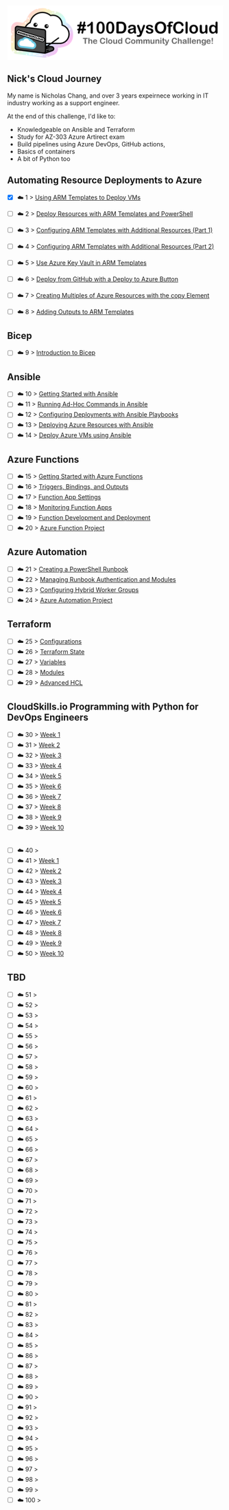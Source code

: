 <p align="center">
  <img src="banner.png">
</p>

## Nick's Cloud Journey

My name is Nicholas Chang, and over 3 years expeirnece  working in IT industry working as a support engineer. 

At the end of this challenge, I'd like to:

- Knowledgeable on Ansible and Terraform
- Study for AZ-303 Azure Artirect exam 
- Build pipelines using Azure DevOps, GitHub actions, 
- Basics of containers
- A bit of Python too


## Automating Resource Deployments to Azure

- [x] ☁️ 1 > [Using ARM Templates to Deploy VMs](Journey/001/Readme.md)
- [ ] ☁️ 2 > [Deploy Resources with ARM Templates and PowerShell](Journey/003/Readme.md)
- [ ] ☁️ 3 > [Configuring ARM Templates with Additional Resources (Part 1)](Journey/004/Readme.md)
- [ ] ☁️ 4 > [Configuring ARM Templates with Additional Resources (Part 2)](Journey/005/Readme.md)
- [ ] ☁️ 5 > [Use Azure Key Vault in ARM Templates](Journey/006/Readme.md)
- [ ] ☁️ 6 > [Deploy from GitHub with a Deploy to Azure Button](Journey/007/Readme.md)
- [ ] ☁️ 7 > [Creating Multiples of Azure Resources with the copy Element](Journey/008/Readme.md)
- [ ] ☁️ 8 > [Adding Outputs to ARM Templates](Journey/012/Readme.md)


## Bicep 
- [ ] ☁️ 9 > [Introduction to Bicep ](Journey/013/Readme.md)


## Ansible

- [ ] ☁️ 10 > [Getting Started with Ansible](Journey/009/Readme.md)
- [ ] ☁️ 11 > [Running Ad-Hoc Commands in Ansible](Journey/010/Readme.md)
- [ ] ☁️ 12 > [Configuring Deployments with Ansible Playbooks](Journey/011/Readme.md)
- [ ] ☁️ 13 > [Deploying Azure Resources with Ansible](Journey/013/Readme.md)
- [ ] ☁️ 14 > [Deploy Azure VMs using Ansible](Journey/014/Readme.md)

## Azure Functions

- [ ] ☁️ 15 > [Getting Started with Azure Functions](Journey/015/Readme.md)
- [ ] ☁️ 16 > [Triggers, Bindings, and Outputs](Journey/016/Readme.md)
- [ ] ☁️ 17 > [Function App Settings](Journey/017/Readme.md)
- [ ] ☁️ 18 > [Monitoring Function Apps](Journey/018/Readme.md)
- [ ] ☁️ 19 > [Function Development and Deployment](Journey/019/Readme.md)
- [ ] ☁️ 20 > [Azure Function Project](Journey/020/Readme.md)

## Azure Automation

- [ ] ☁️ 21 > [Creating a PowerShell Runbook](Journey/021/Readme.md)
- [ ] ☁️ 22 > [Managing Runbook Authentication and Modules](Journey/022/Readme.md)
- [ ] ☁️ 23 > [Configuring Hybrid Worker Groups](Journey/023/Readme.md)
- [ ] ☁️ 24 > [Azure Automation Project](Journey/024/Readme.md)

## Terraform

- [ ] ☁️ 25 > [Configurations](Journey/025/Readme.md)
- [ ] ☁️ 26 > [Terraform State](Journey/026/Readme.md)
- [ ] ☁️ 27 > [Variables](Journey/027/Readme.md)
- [ ] ☁️ 28 > [Modules](Journey/028/Readme.md)
- [ ] ☁️ 29 > [Advanced HCL](Journey/029/Readme.md)

## CloudSkills.io Programming with Python for DevOps Engineers
- [ ] ☁️ 30 > [Week 1](Journey/030/Readme.md)
- [ ] ☁️ 31 > [Week 2](Journey/031/Readme.md)
- [ ] ☁️ 32 > [Week 3](Journey/032/Readme.md)
- [ ] ☁️ 33 > [Week 4](Journey/033/Readme.md)
- [ ] ☁️ 34 > [Week 5](Journey/034/Readme.md)
- [ ] ☁️ 35 > [Week 6](Journey/035/Readme.md)
- [ ] ☁️ 36 > [Week 7](Journey/036/Readme.md)
- [ ] ☁️ 37 > [Week 8](Journey/037/Readme.md)
- [ ] ☁️ 38 > [Week 9](Journey/038/Readme.md)
- [ ] ☁️ 39 > [Week 10](Journey/039/Readme.md)

## 
- [ ] ☁️ 40 > [](Journey/040/Readme.md)
- [ ] ☁️ 41 > [Week 1](Journey/041/Readme.md)
- [ ] ☁️ 42 > [Week 2](Journey/042/Readme.md)
- [ ] ☁️ 43 > [Week 3](Journey/043/Readme.md)
- [ ] ☁️ 44 > [Week 4](Journey/044/Readme.md)
- [ ] ☁️ 45 > [Week 5](Journey/045/Readme.md)
- [ ] ☁️ 46 > [Week 6](Journey/046/Readme.md)
- [ ] ☁️ 47 > [Week 7](Journey/047/Readme.md)
- [ ] ☁️ 48 > [Week 8](Journey/048/Readme.md)
- [ ] ☁️ 49 > [Week 9](Journey/049/Readme.md)
- [ ] ☁️ 50 > [Week 10](Journey/050/Readme.md)

## TBD
- [ ] ☁️ 51 > [](Journey/051/Readme.md)
- [ ] ☁️ 52 > [](Journey/052/Readme.md)
- [ ] ☁️ 53 > [](Journey/053/Readme.md)
- [ ] ☁️ 54 > [](Journey/054/Readme.md)
- [ ] ☁️ 55 > [](Journey/055/Readme.md)
- [ ] ☁️ 56 > [](Journey/056/Readme.md)
- [ ] ☁️ 57 > [](Journey/057/Readme.md)
- [ ] ☁️ 58 > [](Journey/058/Readme.md)
- [ ] ☁️ 59 > [](Journey/059/Readme.md)
- [ ] ☁️ 60 > [](Journey/060/Readme.md)
- [ ] ☁️ 61 > [](Journey/061/Readme.md)
- [ ] ☁️ 62 > [](Journey/062/Readme.md)
- [ ] ☁️ 63 > [](Journey/063/Readme.md)
- [ ] ☁️ 64 > [](Journey/064/Readme.md)
- [ ] ☁️ 65 > [](Journey/065/Readme.md)
- [ ] ☁️ 66 > [](Journey/066/Readme.md)
- [ ] ☁️ 67 > [](Journey/067/Readme.md)
- [ ] ☁️ 68 > [](Journey/068/Readme.md)
- [ ] ☁️ 69 > [](Journey/069/Readme.md)
- [ ] ☁️ 70 > [](Journey/070/Readme.md)
- [ ] ☁️ 71 > [](Journey/071/Readme.md)
- [ ] ☁️ 72 > [](Journey/072/Readme.md)
- [ ] ☁️ 73 > [](Journey/073/Readme.md)
- [ ] ☁️ 74 > [](Journey/074/Readme.md)
- [ ] ☁️ 75 > [](Journey/075/Readme.md)
- [ ] ☁️ 76 > [](Journey/076/Readme.md)
- [ ] ☁️ 77 > [](Journey/077/Readme.md)
- [ ] ☁️ 78 > [](Journey/078/Readme.md)
- [ ] ☁️ 79 > [](Journey/079/Readme.md)
- [ ] ☁️ 80 > [](Journey/080/Readme.md)
- [ ] ☁️ 81 > [](Journey/081/Readme.md)
- [ ] ☁️ 82 > [](Journey/082/Readme.md)
- [ ] ☁️ 83 > [](Journey/083/Readme.md)
- [ ] ☁️ 84 > [](Journey/084/Readme.md)
- [ ] ☁️ 85 > [](Journey/085/Readme.md)
- [ ] ☁️ 86 > [](Journey/086/Readme.md)
- [ ] ☁️ 87 > [](Journey/087/Readme.md)
- [ ] ☁️ 88 > [](Journey/088/Readme.md)
- [ ] ☁️ 89 > [](Journey/089/Readme.md)
- [ ] ☁️ 90 > [](Journey/090/Readme.md)
- [ ] ☁️ 91 > [](Journey/091/Readme.md)
- [ ] ☁️ 92 > [](Journey/092/Readme.md)
- [ ] ☁️ 93 > [](Journey/093/Readme.md)
- [ ] ☁️ 94 > [](Journey/094/Readme.md)
- [ ] ☁️ 95 > [](Journey/095/Readme.md)
- [ ] ☁️ 96 > [](Journey/096/Readme.md)
- [ ] ☁️ 97 > [](Journey/097/Readme.md)
- [ ] ☁️ 98 > [](Journey/098/Readme.md)
- [ ] ☁️ 99 > [](Journey/099/Readme.md)
- [ ] ☁️ 100 > [](Journey/100/Readme.md)
